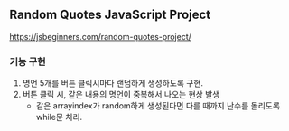 ## Random Quotes JavaScript Project

https://jsbeginners.com/random-quotes-project/

### 기능 구현

1. 명언 5개를 버튼 클릭시마다 랜덤하게 생성하도록 구현.
2. 버튼 클릭 시, 같은 내용의 명언이 중복해서 나오는 현상 발생
   - 같은 arrayindex가 random하게 생성된다면 다를 때까지 난수를 돌리도록 while문 처리.
